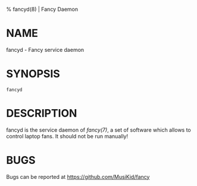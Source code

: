 % fancyd(8) | Fancy Daemon

NAME
====

fancyd - Fancy service daemon

SYNOPSIS
========

`fancyd`

DESCRIPTION
===========

fancyd is the service daemon of *fancy(7)*,
a set of software which allows to control laptop fans.
It should not be run manually!

BUGS
====

Bugs can be reported at https://github.com/MusiKid/fancy
